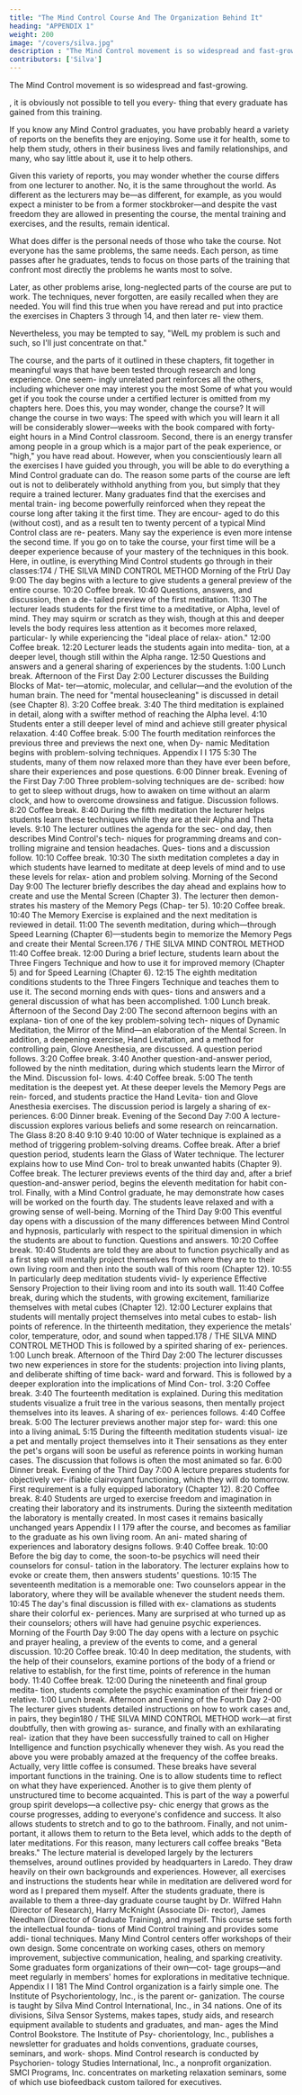```yaml
---
title: "The Mind Control Course And The Organization Behind It"
heading: "APPENDIX 1"
weight: 200
image: "/covers/silva.jpg"
description : "The Mind Control movement is so widespread and fast-growing. "
contributors: ['Silva']
---
```



<!-- Now you know what  is all about and what
hundreds of thousands of men and women are accomplish-
ing with it. Because  -->

The Mind Control movement is so widespread and fast-growing. 

, it is obviously not possible to tell you every-
thing that every graduate has gained from this training.

If you know any Mind Control graduates, you have probably heard a variety of reports on the benefits they are enjoying. Some use it for health, some to help them study,
others in their business lives and family relationships, and
many, who say little about it, use it to help others.

Given this variety of reports, you may wonder whether the course differs from one lecturer to another. No, it is the same throughout the world. As different as the lecturers may be—as different, for example, as you would expect a minister to be from a former stockbroker—and despite the vast freedom they are allowed in presenting the course, the mental training and exercises, and the results, remain identical.

What does differ is the personal needs of those who take
the course. Not everyone has the same problems, the same
needs. Each person, as time passes after he graduates, tends
to focus on those parts of the training that confront most
directly the problems he wants most to solve.


Later, as other problems arise, long-neglected parts of the course are put to work. The techniques, never forgotten, are easily recalled when they are needed. You will
find this true when you have reread and put into practice
the exercises in Chapters 3 through 14, and then later re-
view them.

Nevertheless, you may be tempted to say, "WelL my problem is such and such, so I'll just concentrate on that." 

The course, and the parts of it outlined in these chapters, fit together in meaningful ways that have been tested through research and long experience. One seem-
ingly unrelated part reinforces all the others, including
whichever one may interest you the most
Some of what you would get if you took the course
under a certified lecturer is omitted from my chapters
here. Does this, you may wonder, change the course? It
will change the course in two ways: The speed with which
you will learn it all will be considerably slower—weeks
with the book compared with forty-eight hours in a Mind
Control classroom. Second, there is an energy transfer
among people in a group which is a major part of the peak
experience, or "high," you have read about. However, when
you conscientiously learn all the exercises I have guided
you through, you will be able to do everything a Mind
Control graduate can do.
The reason some parts of the course are left out is not
to deliberately withhold anything from you, but simply
that they require a trained lecturer.
Many graduates find that the exercises and mental train-
ing become powerfully reinforced when they repeat the
course long after taking it the first time. They are encour-
aged to do this (without cost), and as a result ten to
twenty percent of a typical Mind Control class are re-
peaters. Many say the experience is even more intense the
second time. If you go on to take the course, your first
time will be a deeper experience because of your mastery
of the techniques in this book.
Here, in outline, is everything Mind Control students go
through in their classes:174 / THE SILVA MIND CONTROL METHOD
Morning of the FtrU Day
9:00 The day begins with a lecture to give students
a general preview of the entire course.
10:20 Coffee break.
10:40 Questions, answers, and discussion, then a de-
tailed preview of the first meditation.
11:30 The lecturer leads students for the first time to
a meditative, or Alpha, level of mind. They
may squirm or scratch as they wish, though at
this and deeper levels the body requires less
attention as it becomes more relaxed, particular-
ly while experiencing the "ideal place of relax-
ation."
12:00 Coffee break.
12:20 Lecturer leads the students again into medita-
tion, at a deeper level, though still within the
Alpha range.
12:50 Questions and answers and a general sharing
of experiences by the students.
1:00 Lunch break.
Afternoon of the First Day
2:00 Lecturer discusses the Building Blocks of Mat-
ter—atomic, molecular, and cellular—and the
evolution of the human brain. The need for
"mental housecleaning" is discussed in detail
(see Chapter 8).
3:20 Coffee break.
3:40 The third meditation is explained in detail,
along with a swifter method of reaching the
Alpha level.
4:10 Students enter a still deeper level of mind and
achieve still greater physical relaxation.
4:40 Coffee break.
5:00 The fourth meditation reinforces the previous
three and previews the next one, when Dy-
namic Meditation begins with problem-solving
techniques.
Appendix I I 175
5:30 The students, many of them now relaxed more
than they have ever been before, share their
experiences and pose questions.
6:00 Dinner break.
Evening of the First Day
7:00 Three problem-solving techniques are de-
scribed: how to get to sleep without drugs,
how to awaken on time without an alarm
clock, and how to overcome drowsiness and
fatigue. Discussion follows.
8:20 Coffee break.
8:40 During the fifth meditation the lecturer helps
students learn these techniques while they are
at their Alpha and Theta levels.
9:10 The lecturer outlines the agenda for the sec-
ond day, then describes Mind Control's tech-
niques for programming dreams and con-
trolling migraine and tension headaches. Ques-
tions and a discussion follow.
10:10 Coffee break.
10:30 The sixth meditation completes a day in which
students have learned to meditate at deep
levels of mind and to use these levels for relax-
ation and problem solving.
Morning of the Second Day
9:00 The lecturer briefly describes the day ahead
and explains how to create and use the Mental
Screen (Chapter 3). The lecturer then demon-
strates his mastery of the Memory Pegs (Chap-
ter 5).
10:20 Coffee break.
10:40 The Memory Exercise is explained and the
next meditation is reviewed in detail.
11:00 The seventh meditation, during which—through
Speed Learning (Chapter 6)—students begin
to memorize the Memory Pegs and create their
Mental Screen.176 / THE SILVA MIND CONTROL METHOD
11:40 Coffee break.
12:00 During a brief lecture, students learn about the
Three Fingers Technique and how to use it for
improved memory (Chapter 5) and for Speed
Learning (Chapter 6).
12:15 The eighth meditation conditions students to
the Three Fingers Technique and teaches them
to use it. The second morning ends with ques-
tions and answers and a general discussion of
what has been accomplished.
1:00 Lunch break.
Afternoon of the Second Day
2:00 The second afternoon begins with an explana-
tion of one of the key problem-solving tech-
niques of Dynamic Meditation, the Mirror
of the Mind—an elaboration of the Mental
Screen. In addition, a deepening exercise, Hand
Levitation, and a method for controlling pain,
Glove Anesthesia, are discussed. A question
period follows.
3:20 Coffee break.
3:40 Another question-and-answer period, followed
by the ninth meditation, during which students
learn the Mirror of the Mind. Discussion fol-
lows.
4:40 Coffee break.
5:00 The tenth meditation is the deepest yet. At
these deeper levels the Memory Pegs are rein-
forced, and students practice the Hand Levita-
tion and Glove Anesthesia exercises. The
discussion period is largely a sharing of ex-
periences.
6:00 Dinner break.
Evening of the Second Day
7:00 A lecture-discussion explores various beliefs
and some research on reincarnation. The Glass
8:20
8:40
9:10
9:40
10:00
of Water technique is explained as a method
of triggering problem-solving dreams.
Coffee break.
After a brief question period, students learn
the Glass of Water technique.
The lecturer explains how to use Mind Con-
trol to break unwanted habits (Chapter 9).
Coffee break.
The lecturer previews events of the third day
and, after a brief question-and-answer period,
begins the eleventh meditation for habit con-
trol. Finally, with a Mind Control graduate, he
may demonstrate how cases will be worked on
the fourth day. The students leave relaxed and
with a growing sense of well-being.
Morning of the Third Day
9:00 This eventful day opens with a discussion of
the many differences between Mind Control
and hypnosis, particularly with respect to the
spiritual dimension in which the students are
about to function. Questions and answers.
10:20 Coffee break.
10:40 Students are told they are about to function
psychically and as a first step will mentally
project themselves from where they are to their
own living room and then into the south wall of
this room (Chapter 12).
10:55 In particularly deep meditation students vivid-
ly experience Effective Sensory Projection to
their living room and into its south wall.
11:40 Coffee break, during which the students, with
growing excitement, familiarize themselves with
metal cubes (Chapter 12).
12:00 Lecturer explains that students will mentally
project themselves into metal cubes to estab-
lish points of reference. In the thirteenth
meditation, they experience the metals' color,
temperature, odor, and sound when tapped.178 / THE SILVA MIND CONTROL METHOD
This is followed by a spirited sharing of ex-
periences.
1:00 Lunch break.
Afternoon of the Third Day
2:00 The lecturer discusses two new experiences in
store for the students: projection into living
plants, and deliberate shifting of time back-
ward and forward. This is followed by a deeper
exploration into the implications of Mind Con-
trol.
3:20 Coffee break.
3:40 The fourteenth meditation is explained. During
this meditation students visualize a fruit tree in
the various seasons, then mentally project
themselves into its leaves. A sharing of ex-
periences follows.
4:40 Coffee break.
5:00 The lecturer previews another major step for-
ward: this one into a living animaL
5:15 During the fifteenth meditation students visual-
ize a pet and mentally project themselves into
it Their sensations as they enter the pet's
organs will soon be useful as reference points
in working human cases. The discussion that
follows is often the most animated so far.
6:00 Dinner break.
Evening of the Third Day
7:00 A lecture prepares students for objectively ver-
ifiable clairvoyant functioning, which they will
do tomorrow. First requirement is a fully
equipped laboratory (Chapter 12).
8:20 Coffee break.
8:40 Students are urged to exercise freedom and
imagination in creating their laboratory and its
instruments. During the sixteenth meditation
the laboratory is mentally created. In most
cases it remains basically unchanged years
Appendix I I 179
after the course, and becomes as familiar to
the graduate as his own living room. An ani-
mated sharing of experiences and laboratory
designs follows.
9:40 Coffee break.
10:00 Before the big day to come, the soon-to-be
psychics will need their counselors for consul-
tation in the laboratory. The lecturer explains
how to evoke or create them, then answers
students' questions.
10:15 The seventeenth meditation is a memorable one:
Two counselors appear in the laboratory, where
they will be available whenever the student
needs them.
10:45 The day's final discussion is filled with ex-
clamations as students share their colorful ex-
periences. Many are surprised at who turned
up as their counselors; others will have had
genuine psychic experiences.
Morning of the Fourth Day
9:00 The day opens with a lecture on psychic and
prayer healing, a preview of the events to
come, and a general discussion.
10:20 Coffee break.
10:40 In deep meditation, the students, with the help
of their counselors, examine portions of the
body of a friend or relative to establish, for
the first time, points of reference in the human
body.
11:40 Coffee break.
12:00 During the nineteenth and final group medita-
tion, students complete the psychic examination
of their friend or relative.
1:00 Lunch break.
Afternoon and Evening of the Fourth Day
2-00 The lecturer gives students detailed instructions
on how to work cases and, in pairs, they begin180 / THE SILVA MIND CONTROL METHOD
work—at first doubtfully, then with growing as-
surance, and finally with an exhilarating real-
ization that they have been successfully trained
to call on Higher Intelligence and function
psychically whenever they wish.
As you read the above you were probably amazed at the
frequency of the coffee breaks. Actually, very little coffee
is consumed. These breaks have several important functions
in the training. One is to allow students time to reflect on
what they have experienced. Another is to give them plenty
of unstructured time to become acquainted. This is part of
the way a powerful group spirit develops—a collective psy-
chic energy that grows as the course progresses, adding to
everyone's confidence and success. It also allows students to
stretch and to go to the bathroom. Finally, and not unim-
portant, it allows them to return to the Beta level, which
adds to the depth of later meditations. For this reason,
many lecturers call coffee breaks "Beta breaks."
The lecture material is developed largely by the lecturers
themselves, around outlines provided by headquarters in
Laredo. They draw heavily on their own backgrounds and
experiences. However, all exercises and instructions the
students hear while in meditation are delivered word for
word as I prepared them myself.
After the students graduate, there is available to them a
three-day graduate course taught by Dr. Wilfred Hahn
(Director of Research), Harry McKnight (Associate Di-
rector), James Needham (Director of Graduate Training),
and myself. This course sets forth the intellectual founda-
tions of Mind Control training and provides some addi-
tional techniques.
Many Mind Control centers offer workshops of their
own design. Some concentrate on working cases, others on
memory improvement, subjective communication, healing,
and sparking creativity.
Some graduates form organizations of their own—cot-
tage groups—and meet regularly in members' homes for
explorations in meditative technique.
Appendix I I 181
The Mind Control organization is a fairly simple one.
The Institute of Psychorientology, Inc., is the parent or-
ganization. The course is taught by Silva Mind Control
International, Inc., in 34 nations. One of its divisions, Silva
Sensor Systems, makes tapes, study aids, and research
equipment available to students and graduates, and man-
ages the Mind Control Bookstore. The Institute of Psy-
chorientology, Inc., publishes a newsletter for graduates and
holds conventions, graduate courses, seminars, and work-
shops. Mind Control research is conducted by Psychorien-
tology Studies International, Inc., a nonprofit organization.
SMCI Programs, Inc. concentrates on marketing relaxation
seminars, some of which use biofeedback custom tailored
for executives.

